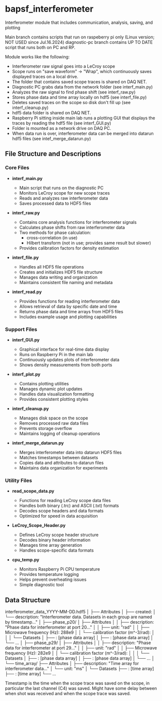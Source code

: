# bapsf_interferometer
Interferometer module that includes communication, analysis, saving, and plotting

Main branch contains scripts that run on raspeberry pi only (Linux version; NOT USED since Jul.16.2024)
diagnostic-pc branch contains UP TO DATE script that runs both on PC and RP.

Module works like the following:
- Interferometer raw signal goes into a LeCroy scope
- Scope runs on "save waveform" -> "Wrap", which continuously saves displayed traces on a local drive.
- The folder that contains saved scope traces is shared on DAQ NET.
- Diagnostic PC grabs data from the network folder (see interf_main.py)
- Analyzes the raw signal to find phase shift (see interf_raw.py)
- Stores phase data and time array locally on hdf5 (see interf_file.py)
- Deletes saved traces on the scope so disk don't fill up (see interf_cleanup.py)
- hdf5 data folder is shared on DAQ NET.
- Raspberry Pi sitting inside main lab runs a plotting GUI that displays the traces by reading the hdf5 file (see interf_GUI.py)
- Folder is mounted as a network drive on DAQ PC.
- When data run is over, interferometer data can be merged into datarun hdf5 files (see intef_merge_datarun.py)

## File Structure and Descriptions

### Core Files

- **interf_main.py**
  - Main script that runs on the diagnostic PC
  - Monitors LeCroy scope for new scope traces
  - Reads and analyzes raw interferometer data
  - Saves processed data to HDF5 files

- **interf_raw.py**
  - Contains core analysis functions for interferometer signals
  - Calculates phase shifts from raw interferometer data
  - Two methods for phase calculation:
    - cross-correlation (in use)
    - Hilbert transform (not in use; provides same result but slower)
  - Provides calibration factors for density estimation


- **interf_file.py**
  - Handles all HDF5 file operations
  - Creates and initializes HDF5 file structure
  - Manages data writing and organization
  - Maintains consistent file naming and metadata

- **interf_read.py**
  - Provides functions for reading interferometer data
  - Allows retrieval of data by specific date and time
  - Returns phase data and time arrays from HDF5 files
  - Includes example usage and plotting capabilities

### Support Files

- **interf_GUI.py**
  - Graphical interface for real-time data display
  - Runs on Raspberry Pi in the main lab
  - Continuously updates plots of interferometer data
  - Shows density measurements from both ports

- **interf_plot.py**
  - Contains plotting utilities
  - Manages dynamic plot updates
  - Handles data visualization formatting
  - Provides consistent plotting styles

- **interf_cleanup.py**
  - Manages disk space on the scope
  - Removes processed raw data files
  - Prevents storage overflow
  - Maintains logging of cleanup operations

- **interf_merge_datarun.py**
  - Merges interferometer data into datarun HDF5 files
  - Matches timestamps between datasets
  - Copies data and attributes to datarun files
  - Maintains data organization for experiments

### Utility Files

- **read_scope_data.py**
  - Functions for reading LeCroy scope data files
  - Handles both binary (.trc) and ASCII (.txt) formats
  - Decodes scope headers and data formats
  - Optimized for speed in data acquisition

- **LeCroy_Scope_Header.py**
  - Defines LeCroy scope header structure
  - Decodes binary header information
  - Manages time array generation
  - Handles scope-specific data formats

- **cpu_temp.py**
  - Monitors Raspberry Pi CPU temperature
  - Provides temperature logging
  - Helps prevent overheating issues
  - Simple diagnostic tool

## Data Structure

interferometer_data_YYYY-MM-DD.hdf5
│
├── Attributes
│   ├── created: <time struct>
│   └── description: "Interferometer data. Datasets in each group are named by timestamp..."
│
├── phase_p20/
│   ├── Attributes
│   │   ├── description: "Phase data for interferometer at port 20..."
│   │   ├── unit: "rad"
│   │   ├── Microwave frequency (Hz): 288e9
│   │   └── calibration factor (m^-3/rad): <value>
│   │
│   └── Datasets
│       ├── <timestamp1>: [phase data array]
│       ├── <timestamp2>: [phase data array]
│       └── ...
│
├── phase_p29/
│   ├── Attributes
│   │   ├── description: "Phase data for interferometer at port 29..."
│   │   ├── unit: "rad"
│   │   ├── Microwave frequency (Hz): 282e9
│   │   └── calibration factor (m^-3/rad): <value>
│   │
│   └── Datasets
│       ├── <timestamp1>: [phase data array]
│       ├── <timestamp2>: [phase data array]
│       └── ...
│
└── time_array/
    ├── Attributes
    │   ├── description: "Time array for interferometer data..."
    │   └── unit: "ms"
    │
    └── Datasets
        ├── <timestamp1>: [time array]
        ├── <timestamp2>: [time array]
        └── ...

Timestamp is the time when the scope trace was saved on the scope, in particular the last channel (C4) was saved.
Might have some delay between when shot was received and when the scope trace was saved.
